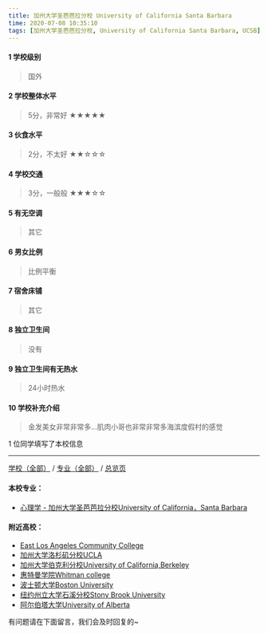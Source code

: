 ```yaml
---
title: 加州大学圣芭芭拉分校 University of California Santa Barbara
time: 2020-07-08 10:35:10
tags: [加州大学圣芭芭拉分校, University of California Santa Barbara, UCSB]
---
```

#### 1 学校级别
> 国外


#### 2 学校整体水平
> 5分，非常好
★★★★★


#### 3 伙食水平
>  2分，不太好
★★☆☆☆


#### 4 学校交通
> 3分，一般般
★★★☆☆


#### 5 有无空调
> 其它


#### 6 男女比例
> 比例平衡


#### 7 宿舍床铺
> 其它
 

#### 8 独立卫生间
> 没有


#### 9 独立卫生间有无热水
> 24小时热水


#### 10 学校补充介绍
> 金发美女非常非常多…肌肉小哥也非常非常多海滨度假村的感觉

1 位同学填写了本校信息
***
[学校（全部）](http://www.jianshu.com/p/3efa6bcca419) / [专业（全部）](http://www.jianshu.com/p/2d4c6d3552c2) / [总览页](http://www.jianshu.com/p/445daeb4fa00)
#### 本校专业：
- [心理学 - 加州大学圣芭芭拉分校University of California，Santa Barbara](http://www.jianshu.com/p/ac97e73e99dd) 

#### 附近高校：
- [East Los Angeles Community College](http://www.jianshu.com/p/1aec7ad9ce26) 
- [加州大学洛杉矶分校UCLA](https://www.jianshu.com/p/2c35063885ae)
- [加州大学伯克利分校University of California,Berkeley](http://www.jianshu.com/p/691533834d4b) 
- [惠特曼学院Whitman college](http://www.jianshu.com/p/1d720faaa03c) 
- [波士顿大学Boston University](http://www.jianshu.com/p/75c3b6cef2c5)
- [纽约州立大学石溪分校Stony Brook University](http://www.jianshu.com/p/7b27a919ad55)
- [阿尔伯塔大学University of Alberta](http://www.jianshu.com/p/a7200d06b3d7)



有问题请在下面留言，我们会及时回复的~
